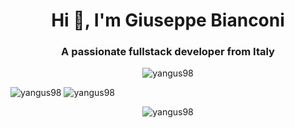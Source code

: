 <h1 align="center">Hi 👋, I'm Giuseppe Bianconi</h1>
<h3 align="center">A passionate fullstack developer from Italy</h3>
<p align="center"><img align="center" src="https://komarev.com/ghpvc/?username=yangus98&label=Profile%20views&color=0e75b6&style=flat" alt="yangus98" /></p>
<span align="center">
<img src="https://github-readme-stats.vercel.app/api?username=yangus98&show_icons=true&locale=en" alt="yangus98"/>
<img src="https://github-readme-streak-stats.herokuapp.com/?user=yangus98&" alt="yangus98"/>
</span>
<p align="center">
<img src="https://github-readme-stats.vercel.app/api/top-langs?username=yangus98&show_icons=true&locale=en&layout=compact" alt="yangus98" />
</p>
